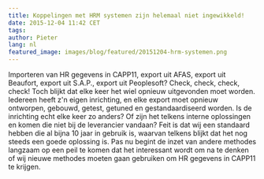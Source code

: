 ```yaml
---
title: Koppelingen met HRM systemen zijn helemaal niet ingewikkeld!
date: 2015-12-04 11:42 CET
tags:
author: Pieter
lang: nl
featured_image: images/blog/featured/20151204-hrm-systemen.png
---
```


Importeren van HR gegevens in CAPP11, export uit AFAS, export uit Beaufort, export uit  S.A.P., export uit Peoplesoft? Check, check, check, check! Toch blijkt dat elke keer het wiel opnieuw uitgevonden moet worden. Iedereen heeft z'n eigen inrichting, en elke export moet opnieuw ontworpen, gebouwd, getest, getuned en gestandaardiseerd worden. Is de inrichting echt elke keer zo anders? Of zijn het telkens interne oplossingen en komen die niet bij de leverancier vandaan? Feit is dat wij een standaard hebben die al bijna 10 jaar in gebruik is, waarvan telkens blijkt dat het nog steeds een goede oplossing is. Pas nu begint de inzet van andere methodes langzaam op een peil te komen dat het interessant wordt om na te denken of wij nieuwe methodes moeten gaan gebruiken om HR gegevens in CAPP11 te krijgen.
